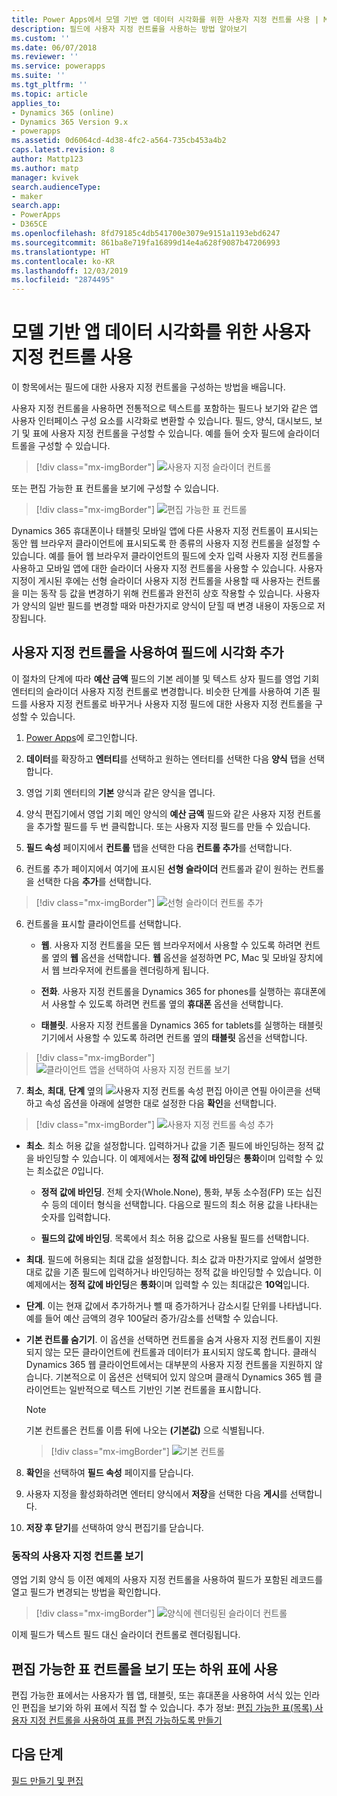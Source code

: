 ```yaml
---
title: Power Apps에서 모델 기반 앱 데이터 시각화를 위한 사용자 지정 컨트롤 사용 | MicrosoftDocs
description: 필드에 사용자 지정 컨트롤을 사용하는 방법 알아보기
ms.custom: ''
ms.date: 06/07/2018
ms.reviewer: ''
ms.service: powerapps
ms.suite: ''
ms.tgt_pltfrm: ''
ms.topic: article
applies_to:
- Dynamics 365 (online)
- Dynamics 365 Version 9.x
- powerapps
ms.assetid: 0d6064cd-4d38-4fc2-a564-735cb453a4b2
caps.latest.revision: 8
author: Mattp123
ms.author: matp
manager: kvivek
search.audienceType:
- maker
search.app:
- PowerApps
- D365CE
ms.openlocfilehash: 8fd79185c4db541700e3079e9151a1193ebd6247
ms.sourcegitcommit: 861ba8e719fa16899d14e4a628f9087b47206993
ms.translationtype: HT
ms.contentlocale: ko-KR
ms.lasthandoff: 12/03/2019
ms.locfileid: "2874495"
---
```

# <a name="use-custom-controls-for-model-driven-app-data-visualizations"></a>모델 기반 앱 데이터 시각화를 위한 사용자 지정 컨트롤 사용

이 항목에서는 필드에 대한 사용자 지정 컨트롤을 구성하는 방법을 배웁니다. 

사용자 지정 컨트롤을 사용하면 전통적으로 텍스트를 포함하는 필드나 보기와 같은 앱 사용자 인터페이스 구성 요소를 시각화로 변환할 수 있습니다. 필드, 양식, 대시보드, 보기 및 표에 사용자 지정 컨트롤을 구성할 수 있습니다. 예를 들어 숫자 필드에 슬라이더 트롤을 구성할 수 있습니다.

   > [!div class="mx-imgBorder"] 
   > ![사용자 지정 슬라이더 컨트롤](media/slider-control.PNG "필드의 슬라이더 컨트롤")

또는 편집 가능한 표 컨트롤을 보기에 구성할 수 있습니다. 

   > [!div class="mx-imgBorder"] 
   > ![편집 가능한 표 컨트롤](media/editable-grid-example.png)

Dynamics 365 휴대폰이나 태블릿 모바일 앱에 다른 사용자 지정 컨트롤이 표시되는 동안 웹 브라우저 클라이언트에 표시되도록 한 종류의 사용자 지정 컨트롤을 설정할 수 있습니다. 예를 들어 웹 브라우저 클라이언트의 필드에 숫자 입력 사용자 지정 컨트롤을 사용하고 모바일 앱에 대한 슬라이더 사용자 지정 컨트롤을 사용할 수 있습니다. 사용자 지정이 게시된 후에는 선형 슬라이더 사용자 지정 컨트롤을 사용할 때 사용자는 컨트롤을 미는 동작 등 값을 변경하기 위해 컨트롤과 완전히 상호 작용할 수 있습니다. 사용자가 양식의 일반 필드를 변경할 때와 마찬가지로 양식이 닫힐 때 변경 내용이 자동으로 저장됩니다.  
  
## <a name="use-a-custom-control-to-add-visualizations-to-a-field"></a>사용자 지정 컨트롤을 사용하여 필드에 시각화 추가  
 이 절차의 단계에 따라 **예산 금액** 필드의 기본 레이블 및 텍스트 상자 필드를 영업 기회 엔터티의 슬라이더 사용자 지정 컨트롤로 변경합니다. 비슷한 단계를 사용하여 기존 필드를 사용자 지정 컨트롤로 바꾸거나 사용자 지정 필드에 대한 사용자 지정 컨트롤을 구성할 수 있습니다.  
  
1.  [Power Apps](https://make.powerapps.com/?utm_source=padocs&utm_medium=linkinadoc&utm_campaign=referralsfromdoc)에 로그인합니다.  

     

2.  **데이터**를 확장하고 **엔터티**를 선택하고 원하는 엔터티를 선택한 다음 **양식** 탭을 선택합니다.  
  
2.  영업 기회 엔터티의 **기본** 양식과 같은 양식을 엽니다. 
  
3.  양식 편집기에서 영업 기회 메인 양식의 **예산 금액** 필드와 같은 사용자 지정 컨트롤을 추가할 필드를 두 번 클릭합니다. 또는 사용자 지정 필드를 만들 수 있습니다. 
  
4.  **필드 속성** 페이지에서 **컨트롤** 탭을 선택한 다음 **컨트롤 추가**를 선택합니다.  
  
5.  컨트롤 추가 페이지에서 여기에 표시된 **선형 슬라이더** 컨트롤과 같이 원하는 컨트롤을 선택한 다음 **추가**를 선택합니다.  

   > [!div class="mx-imgBorder"] 
   > ![선형 슬라이더 컨트롤 추가](media/add-slider.PNG "선형 슬라이더 컨트롤 추가")  
  
6.  컨트롤을 표시할 클라이언트를 선택합니다.  
  
    - **웹**. 사용자 지정 컨트롤을 모든 웹 브라우저에서 사용할 수 있도록 하려면 컨트롤 옆의 **웹** 옵션을 선택합니다. **웹** 옵션을 설정하면 PC, Mac 및 모바일 장치에서 웹 브라우저에 컨트롤을 렌더링하게 됩니다.  
  
    - **전화**. 사용자 지정 컨트롤을 Dynamics 365 for phones를 실행하는 휴대폰에서 사용할 수 있도록 하려면 컨트롤 옆의 **휴대폰** 옵션을 선택합니다.  
  
    - **태블릿**. 사용자 지정 컨트롤을 Dynamics 365 for tablets를 실행하는 태블릿 기기에서 사용할 수 있도록 하려면 컨트롤 옆의 **태블릿** 옵션을 선택합니다.  
  
   > [!div class="mx-imgBorder"] 
   > ![클라이언트 앱을 선택하여 사용자 지정 컨트롤 보기](media/choose-client.png "클라이언트 앱을 선택하여 사용자 지정 컨트롤 보기")  
  
7.  **최소**, **최대**, **단계** 옆의 ![사용자 지정 컨트롤 속성 편집 아이콘](media/ccf-pencil-icon.png "사용자 지정 컨트롤 속성 편집 아이콘") 연필 아이콘을 선택하고 속성 옵션을 아래에 설명한 대로 설정한 다음 **확인**을 선택합니다.  
  
   > [!div class="mx-imgBorder"] 
   > ![사용자 지정 컨트롤 속성 추가](media/ccf-add-properties.png "사용자 지정 컨트롤 속성 추가")
  
   - **최소**. 최소 허용 값을 설정합니다. 입력하거나 값을 기존 필드에 바인딩하는 정적 값을 바인딩할 수 있습니다. 이 예제에서는 **정적 값에 바인딩**은 **통화**이며 입력할 수 있는 최소값은 *0*입니다.  
  
       - **정적 값에 바인딩**. 전체 숫자(Whole.None), 통화, 부동 소수점(FP) 또는 십진수 등의 데이터 형식을 선택합니다. 다음으로 필드의 최소 허용 값을 나타내는 숫자를 입력합니다.  
  
       - **필드의 값에 바인딩**. 목록에서 최소 허용 값으로 사용될 필드를 선택합니다.  
  
   - **최대**. 필드에 허용되는 최대 값을 설정합니다. 최소 값과 마찬가지로 앞에서 설명한 대로 값을 기존 필드에 입력하거나 바인딩하는 정적 값을 바인딩할 수 있습니다. 이 예제에서는 **정적 값에 바인딩**은 **통화**이며 입력할 수 있는 최대값은 **10억**입니다.  
  
   - **단계**. 이는 현재 값에서 추가하거나 뺄 때 증가하거나 감소시킬 단위를 나타냅니다. 예를 들어 예산 금액의 경우 100달러 증가/감소를 선택할 수 있습니다.  
  
   - **기본 컨트롤 숨기기**. 이 옵션을 선택하면 컨트롤을 숨겨 사용자 지정 컨트롤이 지원되지 않는 모든 클라이언트에 컨트롤과 데이터가 표시되지 않도록 합니다. 클래식 Dynamics 365 웹 클라이언트에서는 대부분의 사용자 지정 컨트롤을 지원하지 않습니다. 기본적으로 이 옵션은 선택되어 있지 않으며 클래식 Dynamics 365 웹 클라이언트는 일반적으로 텍스트 기반인 기본 컨트롤을 표시합니다.  
  
       > [!NOTE]
       >  기본 컨트롤은 컨트롤 이름 뒤에 나오는 **(기본값)** 으로 식별됩니다.  
       >   
       > > [!div class="mx-imgBorder"] 
       > > ![기본 컨트롤](media/default-control.png "기본 컨트롤")  
  
8.  **확인**을 선택하여 **필드 속성** 페이지를 닫습니다.  
  
9. 사용자 지정을 활성화하려면 엔터티 양식에서 **저장**을 선택한 다음 **게시**를 선택합니다.  
  
10. **저장 후 닫기**를 선택하여 양식 편집기를 닫습니다.  
  
### <a name="see-the-custom-control-in-action"></a>동작의 사용자 지정 컨트롤 보기  
 영업 기회 양식 등 이전 예제의 사용자 지정 컨트롤을 사용하여 필드가 포함된 레코드를 열고 필드가 변경되는 방법을 확인합니다.  
  
   > [!div class="mx-imgBorder"] 
   > ![양식에 렌더링된 슬라이더 컨트롤](media/slider-control.PNG "양식에 렌더링된 슬라이더 컨트롤")  
  
 이제 필드가 텍스트 필드 대신 슬라이더 컨트롤로 렌더링됩니다. 

## <a name="use-the-editable-grid-control-on-a-view-or-sub-grid"></a>편집 가능한 표 컨트롤을 보기 또는 하위 표에 사용

편집 가능한 표에서는 사용자가 웹 앱, 태블릿, 또는 휴대폰을 사용하여 서식 있는 인라인 편집을 보기와 하위 표에서 직접 할 수 있습니다. 추가 정보: [편집 가능한 표(목록) 사용자 지정 컨트롤을 사용하여 표를 편집 가능하도록 만들기](make-grids-lists-editable-custom-control.md) 
  
## <a name="next-steps"></a>다음 단계  
[필드 만들기 및 편집](../common-data-service/create-edit-fields.md)
